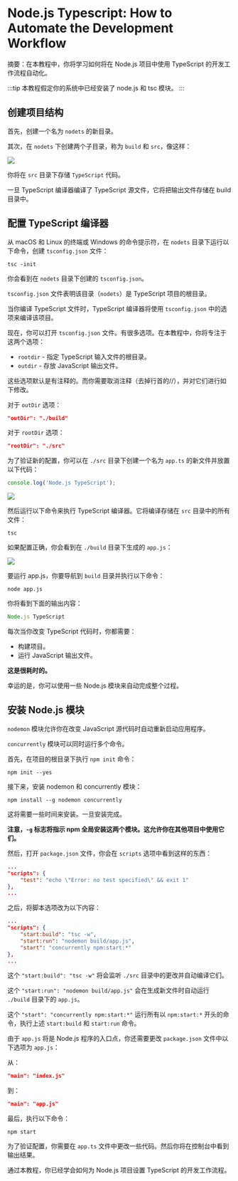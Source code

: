# Node.js Typescript: How to Automate the Development Workflow

摘要：在本教程中，你将学习如何将在 Node.js 项目中使用 TypeScript 的开发工作流程自动化。

:::tip
本教程假定你的系统中已经安装了 node.js 和 tsc 模块。
:::

## 创建项目结构

首先，创建一个名为 `nodets` 的新目录。

其次，在 `nodets` 下创建两个子目录，称为 `build` 和 `src`，像这样：

<img src="https://www.typescripttutorial.net/wp-content/uploads/2020/09/nodejs-typescript-directory-structure.png"/>

你将在 `src` 目录下存储 `TypeScript` 代码。

一旦 TypeScript 编译器编译了 TypeScript 源文件，它将把输出文件存储在 build 目录中。

## 配置 TypeScript 编译器

从 macOS 和 Linux 的终端或 Windows 的命令提示符，在 `nodets` 目录下运行以下命令，创建 `tsconfig.json` 文件：

```shell
tsc -init
```

你会看到在 `nodets` 目录下创建的 `tsconfig.json`。

`tsconfig.json` 文件表明该目录（`nodets`）是 TypeScript 项目的根目录。

当你编译 TypeScript 文件时，TypeScript 编译器将使用 `tsconfig.json` 中的选项来编译该项目。

现在，你可以打开 `tsconfig.json` 文件。有很多选项。在本教程中，你将专注于这两个选项：

- `rootdir` - 指定 TypeScript 输入文件的根目录。
- `outdir` - 存放 JavaScript 输出文件。

这些选项默认是有注释的。而你需要取消注释（去掉行首的//），并对它们进行如下修改。

对于 `outDir` 选项：

```json
"outDir": "./build"
```

对于 `rootDir` 选项：

```json
"rootDir": "./src"
```

为了验证新的配置，你可以在 `./src` 目录下创建一个名为 `app.ts` 的新文件并放置以下代码：

```ts
console.log('Node.js TypeScript');
```

<img src="https://www.typescripttutorial.net/wp-content/uploads/2020/09/nodejs-typescript-app.ts_.png" />

然后运行以下命令来执行 TypeScript 编译器。它将编译存储在 `src` 目录中的所有文件：

```shell
tsc
```

如果配置正确，你会看到在 `./build` 目录下生成的 `app.js`：

<img src="https://www.typescripttutorial.net/wp-content/uploads/2020/09/nodejs-typescript-app.js.png"/>

要运行 app.js，你要导航到 `build` 目录并执行以下命令：

```shell
node app.js
```

你将看到下面的输出内容：

```ts
Node.js TypeScript
```

每次当你改变 TypeScript 代码时，你都需要：

- 构建项目。
- 运行 JavaScript 输出文件。

**这是很耗时的。**

幸运的是，你可以使用一些 Node.js 模块来自动完成整个过程。

## 安装 Node.js 模块

`nodemon` 模块允许你在改变 JavaScript 源代码时自动重新启动应用程序。

`concurrently` 模块可以同时运行多个命令。

首先，在项目的根目录下执行 `npm init` 命令：

```shell
npm init --yes
```

接下来，安装 nodemon 和 concurrently 模块：

```shell
npm install --g nodemon concurrently
```

这将需要一些时间来安装。一旦安装完成。

**注意，`-g` 标志将指示 npm 全局安装这两个模块。这允许你在其他项目中使用它们。**

然后，打开 `package.json` 文件，你会在 `scripts` 选项中看到这样的东西：

```json
...  
"scripts": {
    "test": "echo \"Error: no test specified\" && exit 1"
},
...
```

之后，将脚本选项改为以下内容：

```json
...
"scripts": {
    "start:build": "tsc -w",
    "start:run": "nodemon build/app.js",
    "start": "concurrently npm:start:*"
},
...
```

这个 `"start:build": "tsc -w"` 将会监听 `./src` 目录中的更改并自动编译它们。

这个 `"start:run": "nodemon build/app.js"` 会在生成新文件时自动运行 `./build` 目录下的 `app.js`。

这个 `"start": "concurrently npm:start:*"` 运行所有以 `npm:start:*` 开头的命令，执行上述 `start:build` 和 `start:run` 命令。

由于 `app.js` 将是 Node.js 程序的入口点，你还需要更改 `package.json` 文件中以下选项为 `app.js`：

从：

```json
"main": "index.js"
```

到：

```json
"main": "app.js"
```

最后，执行以下命令：

```shell
npm start
```

为了验证配置，你需要在 `app.ts` 文件中更改一些代码。然后你将在控制台中看到输出结果。

通过本教程，你已经学会如何为 Node.js 项目设置 TypeScript 的开发工作流程。
